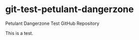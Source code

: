 git-test-petulant-dangerzone
============================

Petulant Dangerzone Test GitHub Repository

This is a test.
